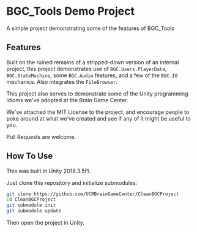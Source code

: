 # BGC_Tools Demo Project

A simple project demonstrating some of the features of BGC_Tools

## Features

Built on the ruined remains of a stripped-down version of an internal project, this project demonstrates use of `BGC.Users.PlayerData`, `BGC.StateMachine`, some `BGC.Audio` features, and a few of the `BGC.IO` mechanics.  Also integrates the `FileBrowser`.

This project also serves to demonstrate some of the Unity programming idioms we've adopted at the Brain Game Center.

We've attached the MIT License to the project, and encourage people to poke around at what we've created and see if any of it might be useful to you.

Pull Requests are welcome.

## How To Use

This was built in Unity 2018.3.5f1.

Just clone this repository and initialize submodules:

```bash
git clone https://github.com/UCRBrainGameCenter/CleanBGCProject
cd CleanBGCProject
git submodule init
git submodule update
```

Then open the project in Unity.
